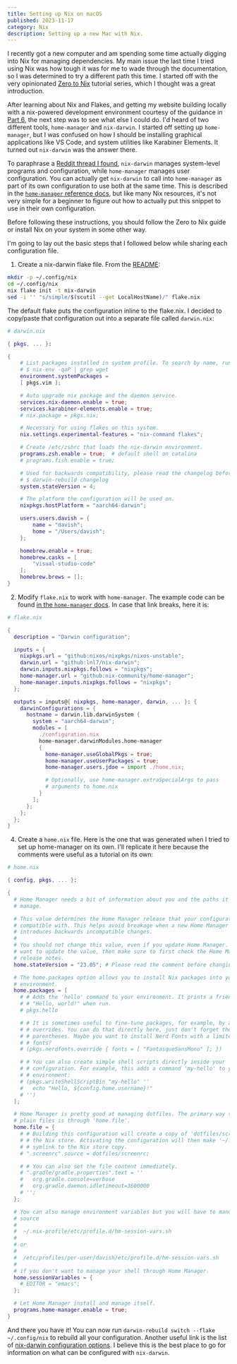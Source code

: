 ```yaml
---
title: Setting up Nix on macOS
published: 2023-11-17
category: Nix
description: Setting up a new Mac with Nix.
---
```


I recently got a new computer and am spending some time actually digging into Nix for managing dependencies. My main issue the last time I tried using Nix was how tough it was for me to wade through the documentation, so I was determined to try a different path this time. I started off with the very opinionated [Zero to Nix](https://zero-to-nix.com/start/install) tutorial series, which I thought was a great introduction.

After learning about Nix and Flakes, and getting my website building locally with a nix-powered development environment courtesy of the guidance in [Part 6](https://zero-to-nix.com/start/init-flake), the next step was to see what else I could do. I'd heard of two different tools, `home-manager` and `nix-darwin`. I started off setting up `home-manager`, but I was confused on how I should be installing graphical applications like VS Code, and system utilities like Karabiner Elements. It turned out `nix-darwin` was the answer there.

To paraphrase a [Reddit thread I found](https://www.reddit.com/r/NixOS/comments/jznwne/effectively_combining_homemanager_and_nixdarwin/), `nix-darwin` manages system-level programs and configuration, while `home-manager` manages user configuration. You can actually get `nix-darwin` to call into `home-manager` as part of its own configuration to use both at the same time. This is described in the [`home-manager` reference docs](https://nix-community.github.io/home-manager/index.html#sec-install-nix-darwin-module), but like many Nix resources, it's not very simple for a beginner to figure out how to actually put this snippet to use in their own configuration.

Before following these instructions, you should follow the Zero to Nix guide or install Nix on your system in some other way.

I'm going to lay out the basic steps that I followed below while sharing each configuration file.

1. Create a nix-darwin flake file. From the [README](https://github.com/LnL7/nix-darwin/blob/b658dbd85a1c70a15759b470d7b88c0c95f497be/README.md#step-1-creating-flakenix):
```bash
mkdir -p ~/.config/nix
cd ~/.config/nix
nix flake init -t nix-darwin
sed -i '' "s/simple/$(scutil --get LocalHostName)/" flake.nix
```

The default flake puts the configuration inline to the flake.nix. I decided to copy/paste that configuration out into a separate file called `darwin.nix`:

```nix
# darwin.nix

{ pkgs, ... }: 

{
    # List packages installed in system profile. To search by name, run:
    # $ nix-env -qaP | grep wget
    environment.systemPackages =
    [ pkgs.vim ];

    # Auto upgrade nix package and the daemon service.
    services.nix-daemon.enable = true;
    services.karabiner-elements.enable = true;
    # nix.package = pkgs.nix;

    # Necessary for using flakes on this system.
    nix.settings.experimental-features = "nix-command flakes";

    # Create /etc/zshrc that loads the nix-darwin environment.
    programs.zsh.enable = true;  # default shell on catalina
    # programs.fish.enable = true;

    # Used for backwards compatibility, please read the changelog before changing.
    # $ darwin-rebuild changelog
    system.stateVersion = 4;

    # The platform the configuration will be used on.
    nixpkgs.hostPlatform = "aarch64-darwin";

    users.users.davish = {
        name = "davish";
        home = "/Users/davish";
    };

    homebrew.enable = true;
    homebrew.casks = [
        "visual-studio-code"
    ];
    homebrew.brews = [];
}
```

2. Modify `flake.nix` to work with `home-manager`.
The example code can be found [in the `home-manager` docs](https://nix-community.github.io/home-manager/index.html#sec-flakes-nix-darwin-module). In case that link breaks, here it is:

```nix
# flake.nix

{
  description = "Darwin configuration";

  inputs = {
    nixpkgs.url = "github:nixos/nixpkgs/nixos-unstable";
    darwin.url = "github:lnl7/nix-darwin";
    darwin.inputs.nixpkgs.follows = "nixpkgs";
    home-manager.url = "github:nix-community/home-manager";
    home-manager.inputs.nixpkgs.follows = "nixpkgs";
  };

  outputs = inputs@{ nixpkgs, home-manager, darwin, ... }: {
    darwinConfigurations = {
      hostname = darwin.lib.darwinSystem {
        system = "aarch64-darwin";
        modules = [
          ./configuration.nix
          home-manager.darwinModules.home-manager
          {
            home-manager.useGlobalPkgs = true;
            home-manager.useUserPackages = true;
            home-manager.users.jdoe = import ./home.nix;

            # Optionally, use home-manager.extraSpecialArgs to pass
            # arguments to home.nix
          }
        ];
      };
    };
  };
}
```

4. Create a `home.nix` file. Here is the one that was generated when I tried to set up home-manager on its own. I'll replicate it here because the comments were useful as a tutorial on its own:

```nix
# home.nix

{ config, pkgs, ... }:

{
  # Home Manager needs a bit of information about you and the paths it should
  # manage.

  # This value determines the Home Manager release that your configuration is
  # compatible with. This helps avoid breakage when a new Home Manager release
  # introduces backwards incompatible changes.
  #
  # You should not change this value, even if you update Home Manager. If you do
  # want to update the value, then make sure to first check the Home Manager
  # release notes.
  home.stateVersion = "23.05"; # Please read the comment before changing.

  # The home.packages option allows you to install Nix packages into your
  # environment.
  home.packages = [
    # # Adds the 'hello' command to your environment. It prints a friendly
    # # "Hello, world!" when run.
    # pkgs.hello

    # # It is sometimes useful to fine-tune packages, for example, by applying
    # # overrides. You can do that directly here, just don't forget the
    # # parentheses. Maybe you want to install Nerd Fonts with a limited number of
    # # fonts?
    # (pkgs.nerdfonts.override { fonts = [ "FantasqueSansMono" ]; })

    # # You can also create simple shell scripts directly inside your
    # # configuration. For example, this adds a command 'my-hello' to your
    # # environment:
    # (pkgs.writeShellScriptBin "my-hello" ''
    #   echo "Hello, ${config.home.username}!"
    # '')
  ];

  # Home Manager is pretty good at managing dotfiles. The primary way to manage
  # plain files is through 'home.file'.
  home.file = {
    # # Building this configuration will create a copy of 'dotfiles/screenrc' in
    # # the Nix store. Activating the configuration will then make '~/.screenrc' a
    # # symlink to the Nix store copy.
    # ".screenrc".source = dotfiles/screenrc;

    # # You can also set the file content immediately.
    # ".gradle/gradle.properties".text = ''
    #   org.gradle.console=verbose
    #   org.gradle.daemon.idletimeout=3600000
    # '';
  };

  # You can also manage environment variables but you will have to manually
  # source
  #
  #  ~/.nix-profile/etc/profile.d/hm-session-vars.sh
  #
  # or
  #
  #  /etc/profiles/per-user/davish/etc/profile.d/hm-session-vars.sh
  #
  # if you don't want to manage your shell through Home Manager.
  home.sessionVariables = {
    # EDITOR = "emacs";
  };

  # Let Home Manager install and manage itself.
  programs.home-manager.enable = true;
}
```

And there you have it! You can now run `darwin-rebuild switch --flake ~/.config/nix` to rebuild all your configuration. Another useful link is the list of [nix-darwin configuration options](https://daiderd.com/nix-darwin/manual/index.html). I believe this is the best place to go for information on what can be configured with `nix-darwin`.